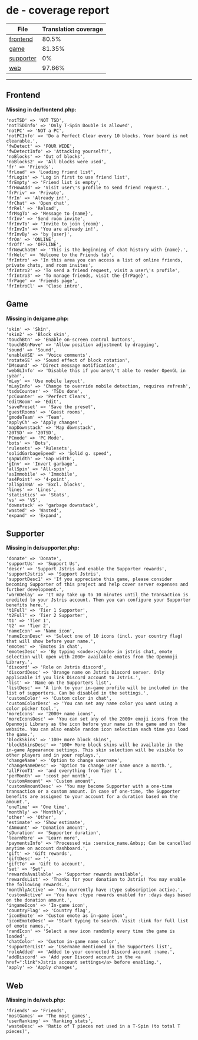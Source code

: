 <link rel="stylesheet" href="style.css">

# de - coverage report

<table>
<thead>
    <tr>
        <th>File</th>
        <th colspan="2">Translation coverage</th>
    </tr>
</thead>
<tbody>
    <tr><td><a href="#">frontend</a></td><td>80.5%</td><td>
        <div class="pb">
            <span class="pb-fill" style="width: 80.5%;"></span>
        </div>
    </td></tr>
    <tr><td><a href="#">game</a></td><td>81.35%</td><td>
        <div class="pb">
            <span class="pb-fill" style="width: 81.35%;"></span>
        </div>
    </td></tr>
    <tr><td><a href="#">supporter</a></td><td>0%</td><td>
        <div class="pb">
            <span class="pb-fill" style="width: 0%;"></span>
        </div>
    </td></tr>
    <tr><td><a href="#">web</a></td><td>97.66%</td><td>
        <div class="pb">
            <span class="pb-fill" style="width: 97.66%;"></span>
        </div>
    </td></tr>
</tbody></table>

-----------------------

## Frontend

**Missing in de/frontend.php:**

```
'notTSD' => 'NOT TSD',
'notTSDInfo' => 'Only T-Spin Double is allowed',
'notPC' => 'NOT a PC',
'notPCInfo' => 'Do a Perfect Clear every 10 blocks. Your board is not clearable.',
'fwDetect' => 'FOUR WIDE',
'fwDetectInfo' => 'Attacking yourself!',
'noBlocks' => 'Out of blocks',
'noBlocks2' => 'All blocks were used',
'fr' => 'Friends',
'frLoad' => 'Loading friend list',
'frLogin' => 'Log in first to use friend list',
'frEmpty' => 'Friend list is empty',
'frHowAdd' => 'Visit user\'s profile to send friend request.',
'frPriv' => 'Private',
'frIn' => 'Already in!',
'frChat' => 'Open chat',
'frRel' => 'Reload',
'frMsgTo' => 'Message to {name}',
'frInv' => 'Send room invite',
'frInvTo' => 'Invite to join {room}',
'frInvIn' => 'You are already in!',
'frInvBy' => 'by {user}',
'frOn' => 'ONLINE',
'frOff' => 'OFFLINE',
'frNewChatH' => 'This is the beginning of chat history with {name}.',
'frWelc' => 'Welcome to the Friends tab',
'frIntro' => 'In this area you can access a list of online friends, private chats, and room invites',
'frIntro2' => 'To send a friend request, visit a user\'s profile',
'frIntro3' => 'To manage friends, visit the {frPage}',
'frPage' => 'Friends page',
'frIntroCl' => 'Close intro',
```

## Game

**Missing in de/game.php:**

```
'skin' => 'Skin',
'skin2' => 'Block skin',
'touchBtn' => 'Enable on-screen control buttons',
'touchBtnMove' => 'Allow position adjustment by dragging',
'sound' => 'Sound',
'enableVSE' => 'Voice comments',
'rotateSE' => 'Sound effect of block rotation',
'DMsound' => 'Direct message notification',
'webGLInfo' => 'Disable this if you aren\'t able to render OpenGL in :year',
'mLay' => 'Use mobile layout',
'mLayInfo' => 'Change to override mobile detection, requires refresh',
'tsdsCounter' => 'TSDs done',
'pcCounter' => 'Perfect Clears',
'editRoom' => 'Edit',
'savePreset' => 'Save the preset',
'guestRooms' => 'Guest rooms',
'gmodeTeam' => 'Team',
'applyCh' => 'Apply changes',
'mapDownstack' => 'Map downstack',
'20TSD' => '20TSD',
'PCmode' => 'PC Mode',
'bots' => 'Bots',
'rulesets' => 'Rulesets',
'solidGarbageSpeed' => 'Solid g. speed',
'gapWidth' => 'Gap width',
'gInv' => 'Invert garbage',
'allSpin' => 'All-spin',
'asImmobile' => 'Immobile',
'as4Point' => '4-point',
'allSpinNA' => 'Excl. blocks',
'lines' => 'Lines',
'statistics' => 'Stats',
'vs' => 'VS',
'downstack' => 'garbage downstack',
'wasted' => 'Wasted',
'expand' => 'Expand',
```

## Supporter

**Missing in de/supporter.php:**

```
'donate' => 'Donate',
'supportUs' => 'Support Us',
'descr' => 'Support Jstris and enable the Supporter rewards',
'supportJstris' => 'Support Jstris',
'supportDesc1' => 'If you appreciate this game, please consider becoming Supporter of this project and help cover server expenses and further development.',
'warnDelay' => 'It may take up to 10 minutes until the transaction is credited to your Jstris account. Then you can configure your Supporter benefits here.',
't1Full' => 'Tier 1 Supporter',
't2Full' => 'Tier 2 Supporter',
't1' => 'Tier 1',
't2' => 'Tier 2',
'nameIcon' => 'Name icon',
'nameIconDesc' => 'Select one of 10 icons (incl. your country flag) that will show before your name.',
'emotes' => 'Emotes in chat',
'emotesDesc' => 'By typing <code>:</code> in jstris chat, emote selection will open with 2000+ available emotes from the Openmoji Library.',
'discord' => 'Role on Jstris discord',
'discordDesc' => 'Orange name on Jstris Discord server. Only applicable if you link Discord account to Jstris.',
'list' => 'Name on the Supporters list',
'listDesc' => 'A link to your in-game profile will be included in the list of supporters. Can be disabled in the settings.',
'customColor' => 'Custom color in chat',
'customColorDesc' => 'You can set any name color you want using a color picker tool.',
'moreIcons' => '2000+ name icons',
'moreIconsDesc' => 'You can set any of the 2000+ emoji icons from the Openmoji Library as the icon before your name in the game and on the website. You can also enable random icon selection each time you load the game.',
'blockSkins' => '100+ more block skins',
'blockSkinsDesc' => '100+ More block skins will be available in the in-game Appearance settings. This skin selection will be visible to other players and in your replays.',
'changeName' => 'Option to change username',
'changeNameDesc' => 'Option to change user name once a month.',
'allFromT1' => 'and everything from Tier 1',
'perMonth' => ':cost per month',
'customAmount' => 'Custom amount',
'customAmountDesc' => 'You may become Supporter with a one-time transaction or a custom amount. In case of one-time, the Supporter benefits are assigned to your account for a duration based on the amount.',
'oneTime' => 'One time',
'monthly' => 'Monthly',
'other' => 'Other',
'estimate' => 'Show estimate',
'dAmount' => 'Donation amount',
'sDuration' => 'Supporter duration',
'learnMore' => 'Learn more',
'paymentsInfo' => 'Processed via :service_name.&nbsp; Can be cancelled anytime on account dashboard.',
'gift' => 'Gift rewards',
'giftDesc' => '',
'giftTo' => 'Gift to account',
'set' => 'Set',
'rewardsAvailable' => 'Supporter rewards available',
'rewardsList' => 'Thanks for your donation to Jstris! You may enable the following rewards.',
'monthlyActive' => 'You currently have :type subscription active.',
'customActive' => 'You have :type rewards enabled for :days days based on the donation amount.',
'ingameIcon' => 'In-game icon',
'countryFlag' => 'Country flag',
'iconEmote' => 'Custom emote as in-game icon',
'iconEmoteDesc' => 'Start typing to search. Visit :link for full list of emote names.',
'randIcon' => 'Select a new icon randomly every time the game is loaded',
'chatColor' => 'Custom in-game name color',
'supporterList' => 'Username mentioned in the Supporters list',
'roleAdded' => 'Added to your connected Discord account :name.',
'addDiscord' => 'Add your Discord account in the <a href=":link">Jstris account settings</a> before enabling.',
'apply' => 'Apply changes',
```

## Web

**Missing in de/web.php:**

```
'friends' => 'Friends',
'mostGames' => 'The most games',
'userRanking' => 'Ranking stats',
'wasteDesc' => 'Ratio of T pieces not used in a T-Spin (to total T pieces)',
```

